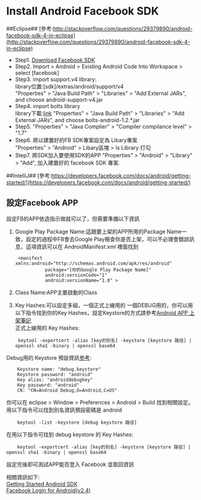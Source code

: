 
# Install Android Facebook SDK #

##Eclipse##
[參考:http://stackoverflow.com/questions/29379890/android-facebook-sdk-4-in-eclipse](http://stackoverflow.com/questions/29379890/android-facebook-sdk-4-in-eclipse)  

* Step1. [Download Facebook SDK](https://developers.facebook.com/resources/facebook-android-sdk-current.zip)  
* Step2. Import > Android > Existing Android Code Into Workspace > select [facebook]  
* Step3. import support.v4 library:   
library位置:[sdk]/extras/android/support/v4  
"Properties" > "Java Build Path" > "Libraries" > "Add External JARs", and choose android-support-v4.jar  
* Step4. import bolts library  
library下載:[link](http://mvnrepository.com/artifact/com.parse.bolts/bolts-android)
"Properties" > "Java Build Path" > "Libraries" > "Add External JARs", and choose bolts-android-1.2.*.jar 
* Step5. "Properties" > "Java Complier" > "Compiler compilance level" > "1.7"
* Step6. 將以建置好的FB SDK專案設定為 Libary專案  
"Properties" > "Android" > Libary區塊 > Is Library 打勾
* Step7. 將SDK加入要使用SDK的APP
"Properties" > "Android" > "Library" > "Add", 加入建置好的 facebook SDK 專案.

##IntelliJ##
[參考:https://developers.facebook.com/docs/android/getting-started/](https://developers.facebook.com/docs/android/getting-started/)

## 設定Facebook APP ##

設定FB的APP依造指示做就可以了，但需要準備以下資訊

1. Google Play Package Name:這跟要上架的APP所用的Package Name一致，設定的過程中FB會去Google Play檢查你是否上架，可以不必理會錯誤訊息，這項資訊可以在 AndroidManifest.xml 裡面找到
	
		<manifest xmlns:android="http://schemas.android.com/apk/res/android"
    			  package="[你的Google Play Package Name]"
    			  android:versionCode="1"
    			  android:versionName="1.0" >

2. Class Name:APP主要啟動的Class
3. Key Hashes:可以設定多組，一個正式上線用的 一個DEBUG用的，你可以用以下指令找到你的Key Hashes，設定Keystore的方式請參考[Android APP 上架筆記](https://github.com/713han/notebook/blob/master/Android%20APP%20%E4%B8%8A%E6%9E%B6%E7%AD%86%E8%A8%98.md)  
正式上線用的 Key Hashes:
		
		keytool -exportcert -alias [key的別名] -keystore [keystore 路徑] | openssl sha1 -binary | openssl base64
Debug用的 Keystore 預設資訊[參考](http://stackoverflow.com/questions/18589694/i-have-never-set-any-passwords-to-my-keystore-and-alias-so-how-are-they-created):  
		
		Keystore name: "debug.keystore"
		Keystore password: "android"
		Key alias: "androiddebugkey"
		Key password: "android"
		CN: "CN=Android Debug,O=Android,C=US"
你可以在 eclipse > Window > Preferences > Android > Build 找到相關設定。  
用以下指令可以找到別名資訊預設密碼是 android
		
		keytool -list -keystore [debug keystore 路徑]		
在用以下指令可找到 debug keystore 的 Key Hashes:
		
		keytool -exportcert -alias [key的別名] -keystore [keystore 路徑] | openssl sha1 -binary | openssl base64

設定完後即可測試APP能否登入 Facebook 並取回資訊

相關資訊如下:  
[Getting Started Android SDK](https://developers.facebook.com/docs/android/getting-started)  
[Facebook Login for Android(v2.4)](https://developers.facebook.com/docs/facebook-login/android/v2.4)

		